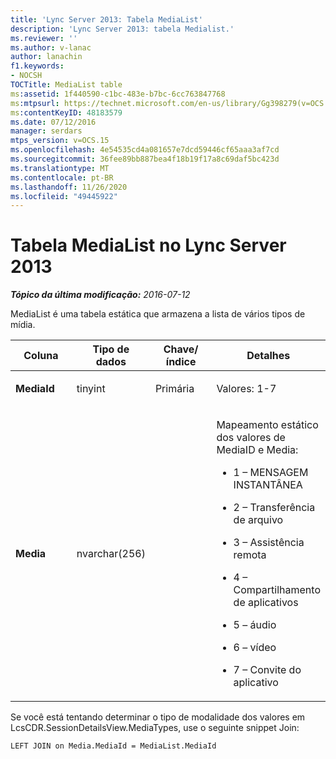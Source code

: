 ```yaml
---
title: 'Lync Server 2013: Tabela MediaList'
description: 'Lync Server 2013: tabela Medialist.'
ms.reviewer: ''
ms.author: v-lanac
author: lanachin
f1.keywords:
- NOCSH
TOCTitle: MediaList table
ms:assetid: 1f440590-c1bc-483e-b7bc-6cc763847768
ms:mtpsurl: https://technet.microsoft.com/en-us/library/Gg398279(v=OCS.15)
ms:contentKeyID: 48183579
ms.date: 07/12/2016
manager: serdars
mtps_version: v=OCS.15
ms.openlocfilehash: 4e54535cd4a081657e7dcd59446cf65aaa3af7cd
ms.sourcegitcommit: 36fee89bb887bea4f18b19f17a8c69daf5bc423d
ms.translationtype: MT
ms.contentlocale: pt-BR
ms.lasthandoff: 11/26/2020
ms.locfileid: "49445922"
---
```

# <a name="medialist-table-in-lync-server-2013"></a>Tabela MediaList no Lync Server 2013

<div data-xmlns="http://www.w3.org/1999/xhtml">

<div class="topic" data-xmlns="http://www.w3.org/1999/xhtml" data-msxsl="urn:schemas-microsoft-com:xslt" data-cs="https://msdn.microsoft.com/">

<div data-asp="https://msdn2.microsoft.com/asp">



</div>

<div id="mainSection">

<div id="mainBody">

<span> </span>

_**Tópico da última modificação:** 2016-07-12_

MediaList é uma tabela estática que armazena a lista de vários tipos de mídia.


<table>
<colgroup>
<col style="width: 25%" />
<col style="width: 25%" />
<col style="width: 25%" />
<col style="width: 25%" />
</colgroup>
<thead>
<tr class="header">
<th>Coluna</th>
<th>Tipo de dados</th>
<th>Chave/índice</th>
<th>Detalhes</th>
</tr>
</thead>
<tbody>
<tr class="odd">
<td><p><strong>MediaId</strong></p></td>
<td><p>tinyint</p></td>
<td><p>Primária</p></td>
<td><p>Valores: 1-7</p></td>
</tr>
<tr class="even">
<td><p><strong>Media</strong></p></td>
<td><p>nvarchar(256)</p></td>
<td></td>
<td><p>Mapeamento estático dos valores de MediaID e Media:</p>
<ul>
<li><p>1 – MENSAGEM INSTANTÂNEA</p></li>
<li><p>2 – Transferência de arquivo</p></li>
<li><p>3 – Assistência remota</p></li>
<li><p>4 – Compartilhamento de aplicativos</p></li>
<li><p>5 – áudio</p></li>
<li><p>6 – vídeo</p></li>
<li><p>7 – Convite do aplicativo</p></li>
</ul></td>
</tr>
</tbody>
</table>


Se você está tentando determinar o tipo de modalidade dos valores em LcsCDR.SessionDetailsView.MediaTypes, use o seguinte snippet Join: 

    LEFT JOIN on Media.MediaId = MediaList.MediaId

</div>

<span> </span>

</div>

</div>

</div>

